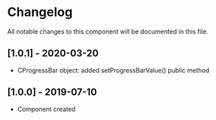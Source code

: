 # Changelog
All notable changes to this component will be documented in this file.

## [1.0.1] - 2020-03-20
- CProgressBar object: added setProgressBarValue() public method

## [1.0.0] - 2019-07-10
- Component created